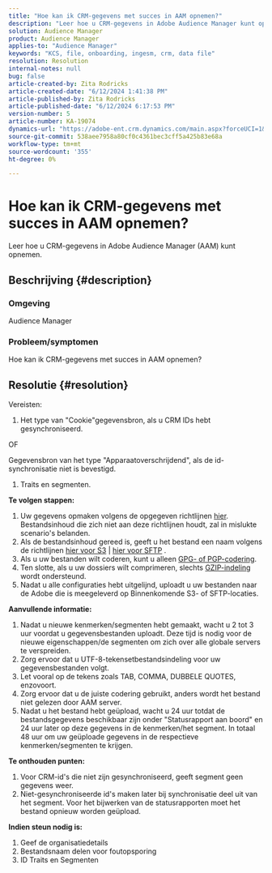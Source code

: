 ```yaml
---
title: "Hoe kan ik CRM-gegevens met succes in AAM opnemen?"
description: "Leer hoe u CRM-gegevens in Adobe Audience Manager kunt opnemen (AAM)."
solution: Audience Manager
product: Audience Manager
applies-to: "Audience Manager"
keywords: "KCS, file, onboarding, ingesm, crm, data file"
resolution: Resolution
internal-notes: null
bug: false
article-created-by: Zita Rodricks
article-created-date: "6/12/2024 1:41:38 PM"
article-published-by: Zita Rodricks
article-published-date: "6/12/2024 6:17:53 PM"
version-number: 5
article-number: KA-19074
dynamics-url: "https://adobe-ent.crm.dynamics.com/main.aspx?forceUCI=1&pagetype=entityrecord&etn=knowledgearticle&id=0f07a17b-c128-ef11-840b-000d3a372703"
source-git-commit: 538aee7958a80cf0c4361bec3cff5a425b83e68a
workflow-type: tm+mt
source-wordcount: '355'
ht-degree: 0%

---
```


# Hoe kan ik CRM-gegevens met succes in AAM opnemen?


Leer hoe u CRM-gegevens in Adobe Audience Manager (AAM) kunt opnemen.

## Beschrijving {#description}


### Omgeving

Audience Manager

### Probleem/symptomen

Hoe kan ik CRM-gegevens met succes in AAM opnemen?


## Resolutie {#resolution}


Vereisten:

1. Het type van &quot;Cookie&quot;gegevensbron, als u CRM IDs hebt gesynchroniseerd.


OF

Gegevensbron van het type &quot;Apparaatoverschrijdend&quot;, als de id-synchronisatie niet is bevestigd.

1. Traits en segmenten.


<b>Te volgen stappen:</b>

1. Uw gegevens opmaken volgens de opgegeven richtlijnen [hier](https://experienceleague.adobe.com/docs/audience-manager/user-guide/implementation-integration-guides/sending-audience-data/batch-data-transfer-process/inbound-file-contents.html?lang=en). Bestandsinhoud die zich niet aan deze richtlijnen houdt, zal in mislukte scenario&#39;s belanden.
2. Als de bestandsinhoud gereed is, geeft u het bestand een naam volgens de richtlijnen [hier voor S3](https://experienceleague.adobe.com/docs/audience-manager/user-guide/implementation-integration-guides/sending-audience-data/batch-data-transfer-process/inbound-s3-filenames.html?lang=en) | [hier voor SFTP](https://experienceleague.adobe.com/docs/audience-manager/user-guide/implementation-integration-guides/sending-audience-data/batch-data-transfer-process/inbound-ftp-filenames.html?lang=en) .
3. Als u uw bestanden wilt coderen, kunt u alleen [GPG- of PGP-codering](https://experienceleague.adobe.com/docs/audience-manager/user-guide/implementation-integration-guides/sending-audience-data/batch-data-transfer-process/inbound-file-encryption.html?lang=en).
4. Ten slotte, als u uw dossiers wilt comprimeren, slechts [GZIP-indeling](https://experienceleague.adobe.com/docs/audience-manager/user-guide/implementation-integration-guides/sending-audience-data/batch-data-transfer-process/inbound-file-compression.html?lang=en) wordt ondersteund.
5. Nadat u alle configuraties hebt uitgelijnd, uploadt u uw bestanden naar de Adobe die is meegeleverd op Binnenkomende S3- of SFTP-locaties.


<b>Aanvullende informatie:</b>

1. Nadat u nieuwe kenmerken/segmenten hebt gemaakt, wacht u 2 tot 3 uur voordat u gegevensbestanden uploadt. Deze tijd is nodig voor de nieuwe eigenschappen/de segmenten om zich over alle globale servers te verspreiden.
2. Zorg ervoor dat u UTF-8-tekensetbestandsindeling voor uw gegevensbestanden volgt.
3. Let vooral op de tekens zoals TAB, COMMA, DUBBELE QUOTES, enzovoort.
4. Zorg ervoor dat u de juiste codering gebruikt, anders wordt het bestand niet gelezen door AAM server.
5. Nadat u het bestand hebt geüpload, wacht u 24 uur totdat de bestandsgegevens beschikbaar zijn onder &quot;Statusrapport aan boord&quot; en 24 uur later op deze gegevens in de kenmerken/het segment. In totaal 48 uur om uw geüploade gegevens in de respectieve kenmerken/segmenten te krijgen.


<b>Te onthouden punten:</b>

1. Voor CRM-id&#39;s die niet zijn gesynchroniseerd, geeft segment geen gegevens weer.
2. Niet-gesynchroniseerde id&#39;s maken later bij synchronisatie deel uit van het segment. Voor het bijwerken van de statusrapporten moet het bestand opnieuw worden geüpload.


<b>Indien steun nodig is:</b>

1. Geef de organisatiedetails
2. Bestandsnaam delen voor foutopsporing
3. ID Traits en Segmenten

